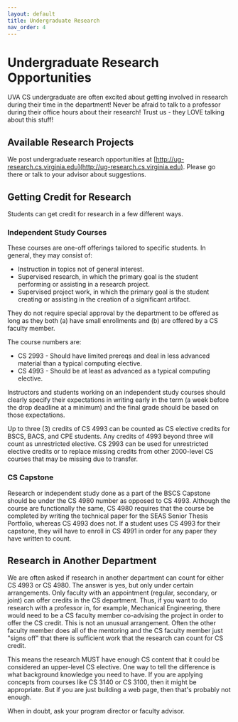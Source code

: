 ```yaml
---
layout: default
title: Undergraduate Research
nav_order: 4
---
```


# Undergraduate Research Opportunities

UVA CS undergraduate are often excited about getting involved in research during their time in the department!  Never be afraid to talk to a professor during their office hours about their research!  Trust us - they LOVE talking about this stuff!

## Available Research Projects

We post undergraduate research opportunities at [http://ug-research.cs.virginia.edu](http://ug-research.cs.virginia.edu).  Please go there or talk to your advisor about suggestions.

## Getting Credit for Research

Students can get credit for research in a few different ways.

### Independent Study Courses

These courses are one-off offerings tailored to specific students. In general, they may consist of:

* Instruction in topics not of general interest.
* Supervised research, in which the primary goal is the student performing or assisting in a research project.
* Supervised project work, in which the primary goal is the student creating or assisting in the creation of a significant artifact.

They do not require special approval by the department to be offered as long as they both (a) have small enrollments and (b) are offered by a CS faculty member. 

The course numbers are:

* CS 2993 - Should have limited prereqs and deal in less advanced material than a typical computing elective.
* CS 4993 - Should be at least as advanced as a typical computing elective.

Instructors and students working on an independent study courses should clearly specify their expectations in writing early in the term (a week before the drop deadline at a minimum) and the final grade should be based on those expectations.

Up to three (3) credits of CS 4993 can be counted as CS elective credits for BSCS, BACS, and CPE students.  Any credits of 4993 beyond three will count as unrestricted elective.  CS 2993 can be used for unrestricted elective credits or to replace missing credits from other 2000-level CS courses that may be missing due to transfer.

### CS Capstone

Research or independent study done as a part of the BSCS Capstone should be under the CS 4980 number as opposed to CS 4993.  Although the course are functionally the same, CS 4980 requires that the course be completed by writing the technical paper for the SEAS Senior Thesis Portfolio, whereas CS 4993 does not.  If a student uses CS 4993 for their capstone, they will have to enroll in CS 4991 in order for any paper they have written to count.

## Research in Another Department

We are often asked if research in another department can count for either CS 4993 or CS 4980.  The answer is yes, but only under certain arrangements.  Only faculty with an appointment (regular, secondary, or joint) can offer credits in the CS department.  Thus, if you want to do research with a professor in, for example, Mechanical Engineering, there would need to be a CS faculty member co-advising the project in order to offer the CS credit.  This is not an unusual arrangement.  Often the other faculty member does all of the mentoring and the CS faculty member just "signs off" that there is sufficient work that the research can count for CS credit.  

This means the research MUST have enough CS content that it could be considered an upper-level CS elective.  One way to tell the difference is what background knowledge you need to have.  If you are applying concepts from courses like CS 3140 or CS 3100, then it might be appropriate.  But if you are just building a web page, then that's probably not enough.

When in doubt, ask your program director or faculty advisor.
